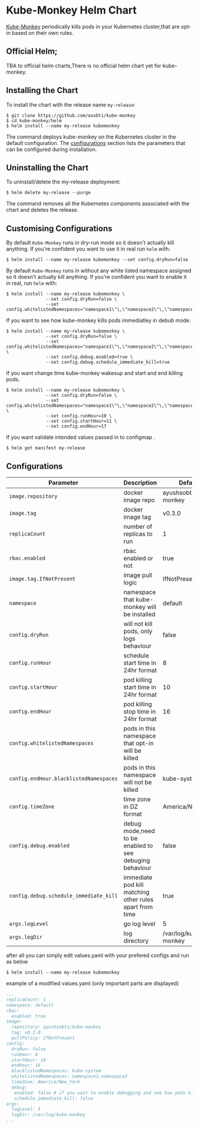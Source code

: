 # Kube-Monkey Helm Chart

[Kube-Monkey](https://github.com/asobti/kube-monkey) periodically kills pods in your Kubernetes cluster,that are opt-in based on their own rules.

## Official Helm;

TBA to official helm charts,There is no official helm chart yet for kube-monkey.

## Installing the Chart

To install the chart with the release name `my-release`:

```console
$ git clone https://github.com/asobti/kube-monkey
$ cd kube-monkey/helm
$ helm install --name my-release kubemonkey
```

The command deploys kube-monkey on the Kubernetes cluster in the default configuration. The [configurations](#Configurations) section lists the parameters that can be configured during installation.

## Uninstalling the Chart

To uninstall/delete the my-release deployment:

```console
$ helm delete my-release --purge
```

The command removes all the Kubernetes components associated with the chart and deletes the release.

## Customising Configurations

By default `Kube-Monkey` runs in dry-run mode so it doesn't actually kill anything.
If you're confident you want to use it in real run `helm` with:

```console
$ helm install --name my-release kubemonkey --set config.dryRun=false
```

By default `Kube-Monkey` runs in without any white listed namespace assigned so it doesn't actually kill anything.
If you're confident you want to enable it in real, run `helm` with:

```console
$ helm install --name my-release kubemonkey \
               --set config.dryRun=false \
               --set config.whitelistedNamespaces="namespace1\"\,\"namespace2\"\,\"namespace3"
```

If you want to see how kube-monkey kills pods immediatley in debub mode.

```console
$ helm install --name my-release kubemonkey \
               --set config.dryRun=false \
               --set config.whitelistedNamespaces="namespace1\"\,\"namespace2\"\,\"namespace3" \
               --set config.debug.enabled=true \
               --set config.debug.schedule_immediate_kill=true
```
If you want change time kube-monkey wakesup and start and end killing pods.

```console
$ helm install --name my-release kubemonkey \
               --set config.dryRun=false \
               --set config.whitelistedNamespaces="namespace1\"\,\"namespace2\"\,\"namespace3" \
               --set config.runHour=10 \
               --set config.startHour=11 \
               --set config.endHour=17 
```
If you want validate intended values passed in to configmap .

```console
$ helm get manifest my-release
```
## Configurations

| Parameter                 | Description                                         | Default                          |
|---------------------------|-----------------------------------------------------|----------------------------------|
| `image.repository`        | docker image repo                                   | ayushsobti/kube-monkey           |
| `image.tag`               | docker image tag                                    | v0.3.0                           |
| `replicaCount`            | number of replicas to run                           | 1                                |
| `rbac.enabled`            | rbac enabled or not                                 | true                             |
| `image.tag.IfNotPresent`  | image pull logic                                    | IfNotPresent                     |
| `namespace`               | namespace that kube-monkey will be installed        | default                          |
| `config.dryRun`           | will not kill pods, only logs behaviour             | false                            |
| `config.runHour`          | schedule start time in 24hr format                  | 8                                |
| `config.startHour`        | pod killing start time  in 24hr format              | 10                               |
| `config.endHour`          | pod killing stop time  in 24hr format               | 16                               |
| `config.whitelistedNamespaces`| pods in this namespace that opt-in will be killed|                                 |
| `config.endHour.blacklistedNamespaces`| pods in this namespace will not be killed| kube-system                     |
| `config.timeZone`         | time zone in DZ format                              | America/New_York                 |
| `config.debug.enabled`    | debug mode,need to be enabled to see debuging behaviour| false                         |
| `config.debug.schedule_immediate_kill` | immediate pod kill matching other rules apart from time| true             |
| `args.logLevel`           | go log level                                        | 5                                |
| `args.logDir`             | log directory                                       | /var/log/kube-monkey             |

after all you can simply edit values.yaml with your prefered configs and run as below

```console
$ helm install --name my-release kubemonkey
```
example of a modified values.yaml (only important parts are displayed)

```yaml
...
replicaCount: 1
namespace: default
rbac:
  enabled: true
image:
  repository: ayushsobti/kube-monkey
  tag: v0.3.0
  pullPolicy: IfNotPresent
config:
  dryRun: false
  runHour: 8
  startHour: 10
  endHour: 16
  blacklistedNamespaces: kube-system
  whitelistedNamespaces: namespace1,namespace2
  timeZone: America/New_York
  debug:
   enabled: false # if you want to enable debugging and see how pods killed immediately set this to true
   schedule_immediate_kill: false
args:
  logLevel: 5
  logDir: /var/log/kube-monkey
...
```
